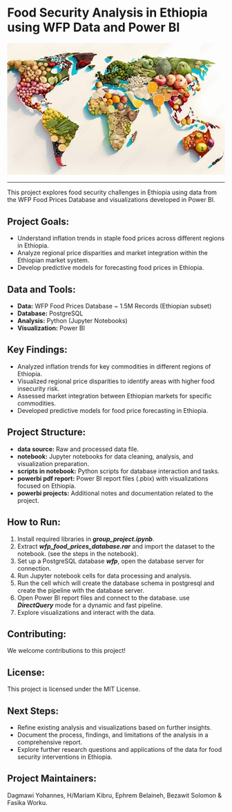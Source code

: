 # Food Security Analysis in Ethiopia using WFP Data and Power BI

![Image: A global map visualizing food price trends with different color intensities representing price levels.](world_food.jpg)

---

This project explores food security challenges in Ethiopia using data from the WFP Food Prices Database and visualizations developed in Power BI.


## Project Goals:
- Understand inflation trends in staple food prices across different regions in Ethiopia.
- Analyze regional price disparities and market integration within the Ethiopian market system.
- Develop predictive models for forecasting food prices in Ethiopia.

## Data and Tools:
- **Data:** WFP Food Prices Database ~ 1.5M Records (Ethiopian subset)
- **Database:** PostgreSQL
- **Analysis:** Python (Jupyter Notebooks)
- **Visualization:** Power BI

## Key Findings:
- Analyzed inflation trends for key commodities in different regions of Ethiopia.
- Visualized regional price disparities to identify areas with higher food insecurity risk.
- Assessed market integration between Ethiopian markets for specific commodities.
- Developed predictive models for food price forecasting in Ethiopia.

## Project Structure:
- **data source:** Raw and processed data file.
- **notebook:** Jupyter notebooks for data cleaning, analysis, and visualization preparation.
- **scripts in notebook:** Python scripts for database interaction and tasks.
- **powerbi pdf report:** Power BI report files (.pbix) with visualizations focused on Ethiopia.
- **powerbi projects:** Additional notes and documentation related to the project.

## How to Run:
1. Install required libraries in ***group_project.ipynb***.
2. Extract ***wfp_food_prices_database.rar*** and import the dataset to the notebook. (see the steps in the notebook).
3. Set up a PostgreSQL database ***wfp***, open the database server for connection.
4. Run Jupyter notebook cells for data processing and analysis.
5. Run the cell which will create the database schema in postgresql and create the pipeline with the database server.
6. Open Power BI report files and connect to the database. use ***DirectQuery*** mode for a dynamic and fast pipeline.
7. Explore visualizations and interact with the data.

## Contributing:
We welcome contributions to this project!

## License:
This project is licensed under the MIT License.

## Next Steps:
- Refine existing analysis and visualizations based on further insights.
- Document the process, findings, and limitations of the analysis in a comprehensive report.
- Explore further research questions and applications of the data for food security interventions in Ethiopia.

## Project Maintainers:
Dagmawi Yohannes, H/Mariam Kibru, Ephrem Belaineh, Bezawit Solomon & Fasika Worku.
